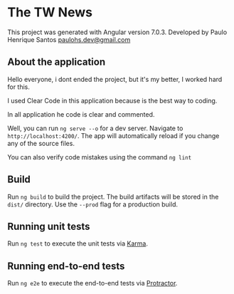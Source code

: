 
  

# The TW News

  

This project was generated with Angular version 7.0.3. 
Developed by Paulo Henrique Santos
paulohs.dev@gmail.com

  

## About the application

  

Hello everyone, i dont ended the project, but it's my better, I worked hard for this.

I used Clear Code in this application because is the best way to coding.

In all application he code is clear and commented.

Well, you can run `ng serve --o` for a dev server. Navigate to `http://localhost:4200/`. The app will automatically reload if you change any of the source files.

You can also verify code mistakes using the command `ng lint`

  

## Build

  

Run `ng build` to build the project. The build artifacts will be stored in the `dist/` directory. Use the `--prod` flag for a production build.

  

  

## Running unit tests

  

  

Run `ng test` to execute the unit tests via [Karma](https://karma-runner.github.io).

  

  

## Running end-to-end tests

  

  

Run `ng e2e` to execute the end-to-end tests via [Protractor](http://www.protractortest.org/).
